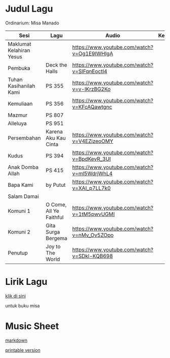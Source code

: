 # Judul Lagu

Ordinarium: Misa Manado

| Sesi                     | Lagu                    | Audio                                       | Key |
| ------------------------ | ----------------------- | ------------------------------------------- | --- |
| Maklumat Kelahiran Yesus |                         | https://www.youtube.com/watch?v=Og1E9IWHIgA |     |
| Pembuka                  | Deck the Halls          | https://www.youtube.com/watch?v=SIFqnEoctI4 |     |
| Tuhan Kasihanilah Kami   | PS 355                  | https://www.youtube.com/watch?v=v-IKrzBG2Ko |     |
| Kemuliaan                | PS 356                  | https://www.youtube.com/watch?v=KFcAQawtgnc |     |
| Mazmur                   | PS 807                  |                                             |     |
| Alleluya                 | PS 951                  |                                             |     |
| Persembahan              | Karena Aku Kau Cinta    | https://www.youtube.com/watch?v=V4EZizeoOMY |     |
| Kudus                    | PS 394                  | https://www.youtube.com/watch?v=BpdKevR_3UI |     |
| Anak Domba Allah         | PS 415                  | https://www.youtube.com/watch?v=ml5WdrjWhL4 |     |
| Bapa Kami                | by Putut                | https://www.youtube.com/watch?v=XAI_p7LL7k0 |     |
| Salam Damai              |                         |                                             |     |
| Komuni 1                 | O Come, All Ye Faithful | https://www.youtube.com/watch?v=1tM5pwvUGMI |     |
| Komuni 2                 | Gita Surga Bergema      | https://www.youtube.com/watch?v=nMv_Ov5ZOpo |     |
| Penutup                  | Joy to The World        | https://www.youtube.com/watch?v=SDkl-KQB698 |     |

# Lirik Lagu

[klik di sini](./lirik-lagu.md)

untuk buku misa

# Music Sheet

[markdown](./music-sheet.md)

[printable version](./misa-20231225-music-sheet.pdf)
